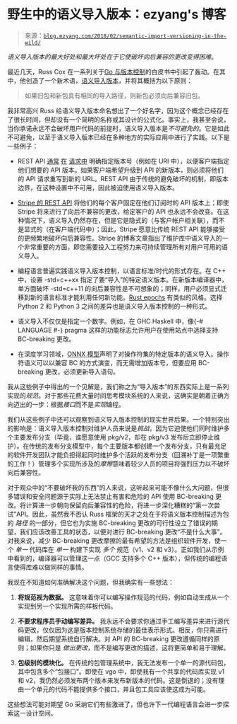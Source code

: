 <!--yml

category: 未分类

date: 2024-07-01 18:16:59

-->

# 野生中的语义导入版本：ezyang's 博客

> 来源：[`blog.ezyang.com/2018/02/semantic-import-versioning-in-the-wild/`](http://blog.ezyang.com/2018/02/semantic-import-versioning-in-the-wild/)

*语义导入版本的最大好处和最大坏处在于它使破坏向后兼容的更改变得困难*。

最近几天，Russ Cox 在一系列关于[Go 与版本控制](https://research.swtch.com/vgo)的白皮书中引起了轰动。在其中，他创造了一个新术语，[语义导入版本](https://research.swtch.com/vgo-import)，并将其概括为以下原则：

> 如果旧包和新包具有相同的导入路径，则新包必须向后兼容旧包。

我非常高兴 Russ 给语义导入版本命名想出了一个好名字，因为这个概念已经存在了很长时间，但却没有一个简明的名称或其设计的公式化。事实上，我甚至会说，当你承诺永远不会破坏用户代码的前提时，语义导入版本是*不可避免的*。它是如此不可避免，以至于语义导入版本已经在多种地方的实际应用中进行了实践。以下是一些例子：

+   REST API [通常](http://www.baeldung.com/rest-versioning) [在](http://blog.restcase.com/restful-api-versioning-insights/) [请求中](https://restfulapi.net/versioning/) 明确指定版本号（例如在 URI 中），以便客户端指定他们想要的 API 版本。如果客户端希望升级到 API 的新版本，则必须将他们的 API 请求重写到新的 URL。REST API 由于传统的避免破坏的机制，即版本边界，在这种设置中不可用，因此被迫使用语义导入版本。

+   [Stripe 的 REST API](https://stripe.com/blog/api-versioning) 将他们的每个客户固定在他们订阅时的 API 版本上；即使 Stripe 将来进行了向后不兼容的更改，给定客户的 API 也永远不会改变。在这种情况下，语义导入仍然存在，但是它是隐式的（与客户帐户相关联），而不是显式的（在客户端代码中）；因此，Stripe 愿意比传统 REST API 能够接受的更频繁地破坏向后兼容性。Stripe 的博客文章指出了维护库中语义导入的一个非常重要的方面，即您需要投入工程努力来可持续管理所有对用户可用的语义导入。

+   编程语言普遍实践语义导入版本控制，以语言标准/时代的形式存在。在 C++ 中，设置 -std=c++xx 指定了要“导入”的特定语义版本。在新版本编译器中，单方面破坏 -std=c++11 的向后兼容性是不可想象的；同样，用户必须显式迁移到新的语言标准才能利用任何新功能。[Rust epochs](https://github.com/rust-lang/rfcs/blob/master/text/2052-epochs.md) 有类似的风格。选择 Python 2 和 Python 3 之间的差异也是语义导入版本控制的一种形式。

+   语义导入不仅仅是指定一个数字。例如，在 GHC Haskell 中，像{-# LANGUAGE #-} pragma 这样的功能标志允许用户在使用站点中选择支持 BC-breaking 更改。

+   在深度学习领域，[ONNX 模型](https://github.com/onnx/onnx)声明了对操作符集的特定版本的语义导入。操作符语义可以以兼容 BC 的方式演变，而无需增加版本号，但要应用 BC-breaking 更改，必须更新导入语句。

我从这些例子中得出的一个见解是，我们称之为“导入版本”的东西实际上是一系列实现的*规范*。对于那些花费大量时间思考模块系统的人来说，这确实是朝着正确方向迈出的一步：根据*接口*而不是*实现*编程。

我们从这些例子中还可以观察到语义导入版本控制的现实世界后果。一个特别突出的影响是：语义导入版本控制对维护人员来说是*挑战*，因为它迫使他们同时维护多个主要发布分支（毕竟，谁愿意使用 pkg/v2，却在 pkg/v3 发布后立即停止维护）。在传统的发布分支模型中，每个主要版本都创建一个发布分支，只有最充足的软件开发团队才能负担得起同时维护多个活跃的发布分支（回溯补丁是一项繁重的工作！）管理多个实现所涉及的*摩擦*意味着较少人员的项目将强烈压力以不破坏向后兼容性。

对于观众中的“不要破坏我的东西”的人来说，这听起来可能不像什么大问题，但很多错误和安全问题源于实际上无法禁止有害和危险的 API 使用 BC-breaking 更改。将计算进一步朝向保留向后兼容性的危险，将进一步深化糟糕的“第一次尝试”API。因此，虽然我不否认 Russ 框架的天才之处在于将语义版本控制描述为包的 *路径* 的一部分，但它也为实施 BC-breaking 更改的可行性设立了错误的期望，我们应该改善工具的状态，以便对进行 BC-breaking 更改“不是什么大事”。对我来说，减少 BC-breaking 更改摩擦的最有希望的方法是组织软件开发，使一个 *单一* 代码库在 *单一* 构建下实现 *多个* 规范（v1、v2 和 v3）。正如我们从示例中看到的，编译器可以管理这一点（GCC 支持多个 C++ 版本），但传统的编程语言使得库难以做同样的事情。

我现在不知道如何准确解决这个问题，但我确实有一些想法：

1.  **将规范视为数据。** 这意味着你可以编写操作规范的代码，例如自动生成从一个实现到另一个实现所需的样板代码。

1.  **不要求程序员手动编写差异。** 我永远不会要求你通过手工编写差异来进行源代码更改，仅仅因为这是版本控制系统存储的最佳表示形式。相反，你只需进行编辑，然后期望系统自行解决。对 API 的 BC-breaking 更改遵循同样的原则；如果你只是 *做出更改*，而不是编写更改的描述，这将更简单和易于理解。

1.  **包级别的模块化。** 在传统的包管理系统中，我无法发布一个单一的源代码包，其中包含多个“包接口”。即使在 vgo 中，即使我有一个共享的代码库实现 v1 和 v2，我仍然必须发布两个版本来发布新版本的代码。这是倒退的；没有理由一个单元的代码不能提供多个接口，并且包工具应该使这成为可能。

这些想法可能对期望 Go 采纳它们有些激进了，但也许下一代编程语言会进一步探索这一设计空间。
